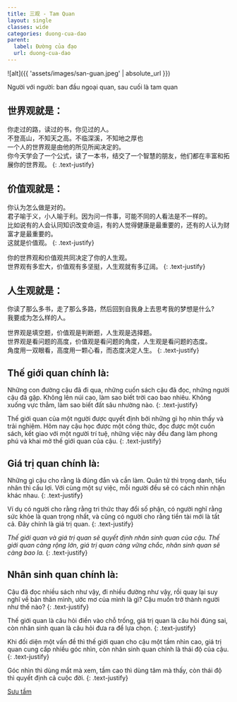 ```yaml
---
title: 三观 - Tam Quan
layout: single
classes: wide
categories: duong-cua-dao
parent:
  label: Đường của đạo
  url: duong-cua-dao
---
```


![alt]({{ 'assets/images/san-guan.jpeg' | absolute_url }})
> <cite>
Người với người: ban đầu ngoại quan, sau cuối là tam quan

## 世界观就是：
你走过的路，读过的书，你见过的人。\
不登高山，不知天之高。不临深溪，不知地之厚也\
一个人的世界观是由他的所见所闻决定的。\
你今天学会了一个公式，读了一本书，结交了一个智慧的朋友，他们都在丰富和拓展你的世界观。
{: .text-justify}

## 价值观就是：
你认为怎么做是对的。\
君子喻于义，小人喻于利。因为问一件事，可能不同的人看法是不一样的。\
比如说有的人会认同知识改变命运，有的人觉得健康是最重要的，还有的人认为财富才是最重要的。\
这就是价值观。
{: .text-justify}

你的世界观和价值观共同决定了你的人生观。\
世界观有多宏大，价值观有多坚挺，人生观就有多辽阔。
{: .text-justify}

## 人生观就是：
你读了那么多书，走了那么多路，然后回到自我身上去思考我的梦想是什么?\
我要成为怎么样的人。

世界观是填空题，价值观是判断题，人生观是选择题。\
世界观是看问题的高度，价值观是看问题的角度，人生观是看问题的态度。\
角度用一双眼看，高度用一颗心看，而态度决定人生。
{: .text-justify}

## Thế giới quan chính là:
Những con đường cậu đã đi qua, những cuốn sách cậu đã đọc, những người cậu đã gặp.
Không lên núi cao, làm sao biết trời cao bao nhiêu. Không xuống vực thẳm, làm sao biết đất sâu nhường nào.
{: .text-justify}

Thế giới quan của một người được quyết định bởi những gì họ nhìn thấy và trải nghiệm.
Hôm nay cậu học được một công thức, đọc được một cuốn sách, kết giao với một người trí tuệ, những việc này đều đang làm phong phú và khai mở thế giới quan của cậu.
{: .text-justify}

## Giá trị quan chính là:
Những gì cậu cho rằng là đúng đắn và cần làm.
Quân tử thì trọng danh, tiểu nhân thì cầu lợi.
Với cùng một sự việc, mỗi người đều sẽ có cách nhìn nhận khác nhau.
{: .text-justify}

Ví dụ có người cho rằng rằng tri thức thay đổi số phận, có người nghĩ rằng sức khỏe là quan trọng nhất, và cũng có người cho rằng tiền tài mới là tất cả.
Đây chính là giá trị quan.
{: .text-justify}

*Thế giới quan và giá trị quan sẽ quyết định nhân sinh quan của cậu. Thế giới quan càng rộng lớn, giá trị quan càng vững chắc, nhân sinh quan sẽ càng bao la.*
{: .text-justify}

## Nhân sinh quan chính là:
Cậu đã đọc nhiều sách như vậy, đi nhiều đường như vậy, rồi quay lại suy nghĩ về bản thân mình, ước mơ của mình là gì?
Cậu muốn trở thành người như thế nào?
{: .text-justify}

Thế giới quan là câu hỏi điền vào chỗ trống, giá trị quan là câu hỏi đúng sai, còn nhân sinh quan là câu hỏi đưa ra để lựa chọn.
{: .text-justify}

Khi đối diện một vấn đề thì thế giới quan cho cậu một tầm nhìn cao, giá trị quan cung cấp nhiều góc nhìn, còn nhân sinh quan chính là thái độ của cậu.
{: .text-justify}

Góc nhìn thì dùng mắt mà xem, tầm cao thì dùng tâm mà thấy, còn thái độ thì quyết định cả cuộc đời.
{: .text-justify}

> <cite>
<a target="_blank" href="https://www.tiktok.com/@timishare/video/7442743701484424449">Sưu tầm</a>
</cite>
